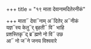 +++
title = "१९ माता देवानामदितेरनीकं"

+++
माता᳓ देवा᳓नाम् अ᳓दितेर् अ᳓नीकं  
यज्ञ᳓स्य केतु᳓र् बृहती᳓ वि᳓ भाहि  
प्रशस्तिकृ᳓द् ब्र᳓ह्मणे नो वि᳓ उछ  
आ᳓ नो ज᳓ने जनय विश्ववारे